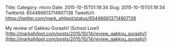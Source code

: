 Title: 
Category: micro
Date: 2015-10-15T01:19:34
Slug: 2015-10-15T01:19:34
TwitterId: 654466613714907136
TweetUrl: https://twitter.com/mark_philpot/status/654466613714907136

My review of Gakkou Gurashi! (School Live!) [http://markphilpot.com/posts/2015/10/14/review_gakkou_gurashi/](http://markphilpot.com/posts/2015/10/14/review_gakkou_gurashi/)